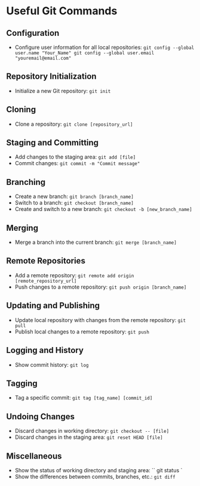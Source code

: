 # Useful Git Commands

## Configuration
- Configure user information for all local repositories:
  `
  git config --global user.name "Your_Name"
  git config --global user.email "youremail@email.com"
  `

## Repository Initialization
- Initialize a new Git repository:
  `
  git init
  `
  
## Cloning
- Clone a repository:
  `
  git clone [repository_url]
  `

## Staging and Committing
- Add changes to the staging area:
  `
  git add [file]
  `
- Commit changes:
  `
  git commit -m "Commit message"
  `

## Branching
- Create a new branch:
  `
  git branch [branch_name]
  `
- Switch to a branch:
  `
  git checkout [branch_name]
  `
- Create and switch to a new branch:
  `
  git checkout -b [new_branch_name]
  `

## Merging
- Merge a branch into the current branch:
  `
  git merge [branch_name]
  `

## Remote Repositories
- Add a remote repository:
  `
  git remote add origin [remote_repository_url]
  `
- Push changes to a remote repository:
  `
  git push origin [branch_name]
  `

## Updating and Publishing
- Update local repository with changes from the remote repository:
  `
  git pull
  `
- Publish local changes to a remote repository:
  `
  git push
  `

## Logging and History
- Show commit history:
  `
  git log
  `

## Tagging
- Tag a specific commit:
  `
  git tag [tag_name] [commit_id]
  `

## Undoing Changes
- Discard changes in working directory:
  `
  git checkout -- [file]
  `
- Discard changes in the staging area:
  `
  git reset HEAD [file]
  `

## Miscellaneous
- Show the status of working directory and staging area:
  ``
  git status
  `
- Show the differences between commits, branches, etc.:
  `
  git diff
  `
